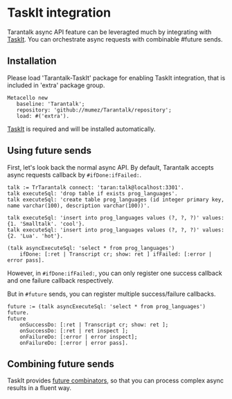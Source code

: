 TaskIt integration
========

Tarantalk async API feature can be leveragted much by integrating with [TaskIt](https://github.com/sbragagnolo/taskit).
You can orchestrate async requests with combinable #future sends.

## Installation ##

Please load 'Tarantalk-TaskIt' package for enabling TaskIt integration, that is included in 'extra' package group.

```smalltalk
Metacello new
   baseline: 'Tarantalk';
   repository: 'github://mumez/Tarantalk/repository';
   load: #('extra').
```
[TaskIt](https://github.com/sbragagnolo/taskit) is required and will be installed automatically.

## Using future sends ##

First, let's look back the normal async API.
By default, Tarantalk accepts async requests callback by `#ifDone:ifFailed:`.

```smalltalk
talk := TrTarantalk connect: 'taran:talk@localhost:3301'.
talk executeSql: 'drop table if exists prog_languages'.
talk executeSql: 'create table prog_languages (id integer primary key, name varchar(100), description varchar(100))'.

talk executeSql: 'insert into prog_languages values (?, ?, ?)' values: {1. 'Smalltalk'. 'cool'}.
talk executeSql: 'insert into prog_languages values (?, ?, ?)' values: {2. 'Lua'. 'hot'}.

(talk asyncExecuteSql: 'select * from prog_languages')
	ifDone: [:ret | Transcript cr; show: ret ] ifFailed: [:error | error pass].	
```

However, in `#ifDone:ifFailed:`, you can only register one success callback and one failure callback respectively.

But in `#future` sends, you can register multiple success/failure callbacks.

```smalltalk
future := (talk asyncExecuteSql: 'select * from prog_languages') future.
future
	onSuccessDo: [:ret | Transcript cr; show: ret ];
	onSuccessDo: [:ret | ret inspect ];
	onFailureDo: [:error | error inspect];	
	onFailureDo: [:error | error pass].
```

## Combining future sends ##

TaskIt provides [future combinators](https://github.com/sbragagnolo/taskit#future-combinators), so that you can process complex async results in a fluent way.



